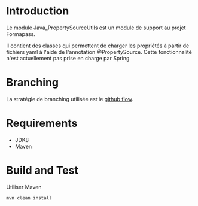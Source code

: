# Introduction 
Le module Java_PropertySourceUtils est un module de support au projet Formapass.

Il contient des classes qui permettent de charger les propriétés à partir de fichiers yaml à l'aide de l'annotation @PropertySource. 
Cette fonctionnalité n'est actuellement pas prise en charge par Spring

# Branching
La stratégie de branching utilisée est le [github flow](https://guides.github.com/introduction/flow/). 

# Requirements
* JDK8
* Maven

# Build and Test
Utiliser Maven

`mvn clean install` 

